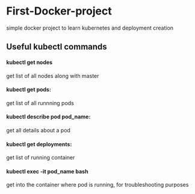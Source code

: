 # First-Docker-project
simple docker project to learn kubernetes and deployment creation

## Useful kubectl commands
#### kubectl get nodes
get list of all nodes along with master
#### kubectl get pods:
get list of all runnning pods
#### kubectl describe pod pod_name:
get all details about a pod
#### kubectl get deployments: 
get list of running container
#### kubectl exec -it pod_name bash
get into the container where pod is running, for troubleshooting purposes